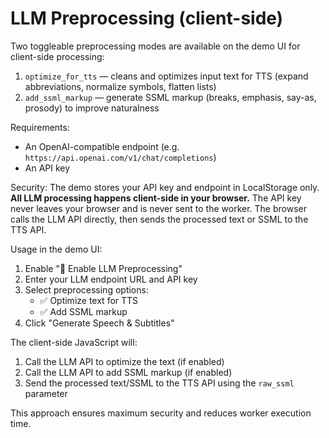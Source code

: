 # LLM Preprocessing (client-side)

Two toggleable preprocessing modes are available on the demo UI for client-side processing:

1. `optimize_for_tts` — cleans and optimizes input text for TTS (expand abbreviations, normalize symbols, flatten lists)
2. `add_ssml_markup` — generate SSML markup (breaks, emphasis, say-as, prosody) to improve naturalness

Requirements:

- An OpenAI-compatible endpoint (e.g. `https://api.openai.com/v1/chat/completions`)
- An API key

Security: The demo stores your API key and endpoint in LocalStorage only. **All LLM processing happens client-side in your browser.** The API key never leaves your browser and is never sent to the worker. The browser calls the LLM API directly, then sends the processed text or SSML to the TTS API.

Usage in the demo UI:

1. Enable "🤖 Enable LLM Preprocessing"
2. Enter your LLM endpoint URL and API key
3. Select preprocessing options:
   - ✅ Optimize text for TTS
   - ✅ Add SSML markup
4. Click "Generate Speech & Subtitles"

The client-side JavaScript will:
1. Call the LLM API to optimize the text (if enabled)
2. Call the LLM API to add SSML markup (if enabled)
3. Send the processed text/SSML to the TTS API using the `raw_ssml` parameter

This approach ensures maximum security and reduces worker execution time.


